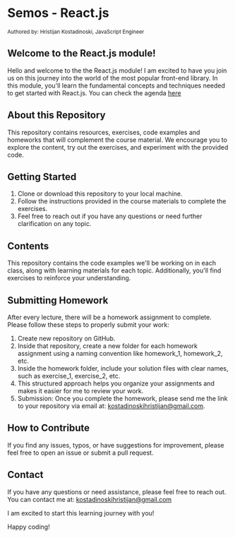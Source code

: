 # Semos - React.js

<sub>Authored by: Hristijan Kostadinoski, JavaScript Engineer</sub>

## Welcome to the React.js module!

Hello and welcome to the the React.js module! I am excited to have you join us on this journey
into the world of the most popular front-end library. In this module, you'll learn the fundamental concepts and techniques needed to get started with React.js. You can check the agenda [here](https://github.com/Nihil96/react-module/blob/main/Agenda.md)

## About this Repository

This repository contains resources, exercises, code examples and homeworks that will complement the course
material. We encourage you to explore the content, try out the exercises, and experiment with the
provided code.

## Getting Started

1. Clone or download this repository to your local machine.
2. Follow the instructions provided in the course materials to complete the exercises.
3. Feel free to reach out if you have any questions or need further clarification on any topic.

## Contents

This repository contains the code examples we'll be working on in each class, along with learning
materials for each topic. Additionally, you'll find exercises to reinforce your understanding.

## Submitting Homework

After every lecture, there will be a homework assignment to complete. Please follow these steps to properly submit your work:

1. Create new repository on GitHub.
2. Inside that repository, create a new folder for each homework assignment using a naming convention like homework_1, homework_2, etc.
3. Inside the homework folder, include your solution files with clear names, such as exercise_1, exercise_2, etc.
4. This structured approach helps you organize your assignments and makes it easier for me to review your work.
5. Submission: Once you complete the homework, please send me the link to your repository via email at: kostadinoskihristijan@gmail.com.

## How to Contribute

If you find any issues, typos, or have suggestions for improvement, please feel free to open an issue or submit a pull request.

## Contact

If you have any questions or need assistance, please feel free to reach out. You can contact me at:
kostadinoskihristijan@gmail.com

I am excited to start this learning journey with you!

Happy coding!
